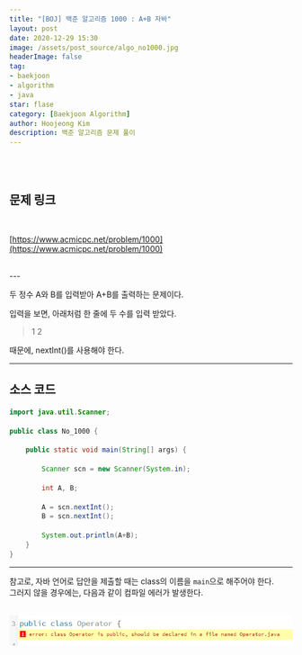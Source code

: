 ```yaml
---
title: "[BOJ] 백준 알고리즘 1000 : A+B 자바"
layout: post
date: 2020-12-29 15:30
image: /assets/post_source/algo_no1000.jpg
headerImage: false
tag:
- baekjoon
- algorithm
- java
star: flase
category: [Baekjoon Algorithm]
author: Hoojeong Kim
description: 백준 알고리즘 문제 풀이
---
```

<br/>
<br/>

## 문제 링크
<br/>

[https://www.acmicpc.net/problem/1000](https://www.acmicpc.net/problem/1000)

<br/>
---
<br/>

두 정수 A와 B를 입력받아 A+B를 출력하는 문제이다.<br/>

입력을 보면, 아래처럼 한 줄에 두 수를 입력 받았다.
<br/>

> 1 2

때문에, nextInt()를 사용해야 한다.
<br/>

---

## 소스 코드

```java
import java.util.Scanner;

public class No_1000 {

	public static void main(String[] args) {
		
		Scanner scn = new Scanner(System.in);
		
		int A, B;
		
		A = scn.nextInt();
		B = scn.nextInt();
		
		System.out.println(A+B);
	}
}
```

---


참고로, 자바 언어로 답안을 제출할 때는 class의 이름을 `main`으로 해주어야 한다. 
<br/>
그러지 않을 경우에는, 다음과 같이 컴파일 에러가 발생한다.
<br/>
<br/>

![ ](./assets/post_source/algo_no1000.png)
